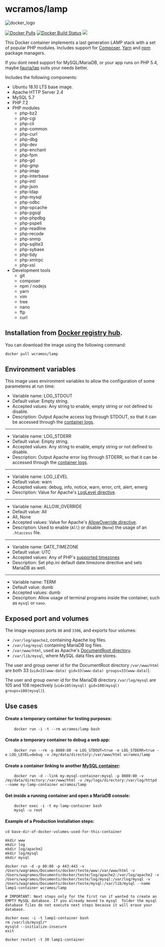 wcramos/lamp
==========

![docker_logo](https://raw.githubusercontent.com/wcramos/docker-lamp/master/docker_139x115.png)

[![Docker Pulls](https://img.shields.io/docker/pulls/wcramos/lamp.svg?style=plastic)](https://hub.docker.com/r/wcramos/lamp/)
[![Docker Build Status](https://img.shields.io/docker/build/wcramos/lamp.svg?style=plastic)](https://hub.docker.com/r/wcramos/lamp/builds/)
[![](https://images.microbadger.com/badges/image/wcramos/lamp.svg)](https://microbadger.com/images/wcramos/lamp "wcramos/lamp")

This Docker container implements a last generation LAMP stack with a set of popular PHP modules. Includes support for [Composer](https://getcomposer.org/), [Yarn](https://yarnpkg.com/en/) and [npm](https://www.npmjs.com/) package managers.

If you dont need support for MySQL/MariaDB, or your app runs on PHP 5.4, maybe [fauria/lap](https://hub.docker.com/r/fauria/lap) suits your needs better.

Includes the following components:

 * Ubuntu 18.10 LTS base image.
 * Apache HTTP Server 2.4
 * MySQL 5.7
 * PHP 7.2
 * PHP modules
 	* php-bz2
	* php-cgi
	* php-cli
	* php-common
	* php-curl
	* php-dbg
	* php-dev
	* php-enchant
	* php-fpm
	* php-gd
	* php-gmp
	* php-imap
	* php-interbase
	* php-intl
	* php-json
	* php-ldap
	* php-mysql
	* php-odbc
	* php-opcache
	* php-pgsql
	* php-phpdbg
	* php-pspell
	* php-readline
	* php-recode
	* php-snmp
	* php-sqlite3
	* php-sybase
	* php-tidy
	* php-xmlrpc
	* php-xsl
 * Development tools
	* git
	* composer
	* npm / nodejs
	* yarn
	* vim
	* tree
	* nano
	* ftp
	* curl

Installation from [Docker registry hub](https://registry.hub.docker.com/u/wcramos/lamp/).
----

You can download the image using the following command:

```bash
docker pull wcramos/lamp
```

Environment variables
----

This image uses environment variables to allow the configuration of some parameteres at run time:

* Variable name: LOG_STDOUT
* Default value: Empty string.
* Accepted values: Any string to enable, empty string or not defined to disable.
* Description: Output Apache access log through STDOUT, so that it can be accessed through the [container logs](https://docs.docker.com/reference/commandline/logs/).

----

* Variable name: LOG_STDERR
* Default value: Empty string.
* Accepted values: Any string to enable, empty string or not defined to disable.
* Description: Output Apache error log through STDERR, so that it can be accessed through the [container logs](https://docs.docker.com/reference/commandline/logs/).

----

* Variable name: LOG_LEVEL
* Default value: warn
* Accepted values: debug, info, notice, warn, error, crit, alert, emerg
* Description: Value for Apache's [LogLevel directive](http://httpd.apache.org/docs/2.4/en/mod/core.html#loglevel).

----

* Variable name: ALLOW_OVERRIDE
* Default value: All
* All, None
* Accepted values: Value for Apache's [AllowOverride directive](http://httpd.apache.org/docs/2.4/en/mod/core.html#allowoverride).
* Description: Used to enable (`All`) or disable (`None`) the usage of an `.htaccess` file.

----

* Variable name: DATE_TIMEZONE
* Default value: UTC
* Accepted values: Any of PHP's [supported timezones](http://php.net/manual/en/timezones.php)
* Description: Set php.ini default date.timezone directive and sets MariaDB as well.

----

* Variable name: TERM
* Default value: dumb
* Accepted values: dumb
* Description: Allow usage of terminal programs inside the container, such as `mysql` or `nano`.

Exposed port and volumes
----

The image exposes ports `80` and `3306`, and exports four volumes:

* `/var/log/apache2`, containing Apache log files.
* `/var/log/mysql` containing MariaDB log files.
* `/var/www/html`, used as Apache's [DocumentRoot directory](http://httpd.apache.org/docs/2.4/en/mod/core.html#documentroot).
* `/var/lib/mysql`, where MySQL data files are stores.


The user and group owner id for the DocumentRoot directory `/var/www/html` are both 33 (`uid=33(www-data) gid=33(www-data) groups=33(www-data)`).

The user and group owner id for the MariaDB directory `/var/log/mysql` are 105 and 108 repectively (`uid=105(mysql) gid=108(mysql) groups=108(mysql)`).

Use cases
----

#### Create a temporary container for testing purposes:

```
	docker run -i -t --rm wcramos/lamp bash
```

#### Create a temporary container to debug a web app:

```
	docker run --rm -p 8080:80 -e LOG_STDOUT=true -e LOG_STDERR=true -e LOG_LEVEL=debug -v /my/data/directory:/var/www/html wcramos/lamp
```

#### Create a container linking to another [MySQL container](https://registry.hub.docker.com/_/mysql/):

```
	docker run -d --link my-mysql-container:mysql -p 8080:80 -v /my/data/directory:/var/www/html -v /my/logs/directory:/var/log/httpd --name my-lamp-container wcramos/lamp
```

#### Get inside a running container and open a MariaDB console:

```
	docker exec -i -t my-lamp-container bash
	mysql -u root
```
#### Example of a Production Installation steps:

```
cd base-dir-of-docker-volumes-used-for-this-container

mkdir www
mkdir log
mkdir log/apache2
mkdir log/mysql
mkdir mysql

docker run -d -p 80:80 -p 443:443 -v /Users/wagramos/Documents/docker/teste/www:/var/www/html -v /Users/wagramos/Documents/docker/teste/log/apache2:/var/log/apache2 -v /Users/wagramos/Documents/docker/teste/log/mysql:/var/log/mysql -v /Users/wagramos/Documents/docker/teste/mysql:/var/lib/mysql --name lamp1-container wcramos/lamp

# IMPORTANT: Next steps only for the first run if wanted to create an EMPTY MySQL database. If you already moved to mysql  folder the mysql database files do not execute next steps because it will erase your database.

docker exec -i -t lamp1-container bash
rm /var/lib/mysql/*
mysqld --initialize-insecure
exit

docker restart -t 30 lamp1-container

```
